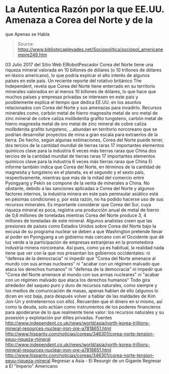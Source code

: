 # La Autentica Razón por la que EE.UU. Amenaza a Corea del Norte y de la 
que Apenas se Habla

> Source: https://www.bibliotecapleyades.net/Sociopolitica/sociopol_americanempire249.htm

03 Julio 2017
del Sitio Web ElRobotPescador
Corea del Norte tiene una riqueza mineral valorada en 10 billones de dólares (o 10 trillones de dólares en léxico americano), lo que podría explicar el alto interés de algunos países en este país. Un reciente reporte del rotativo británico The Independent, revela que Corea del Norte tiene enterrado en su territorio minerales valorados en al menos 10 billones de dólares, lo que hace que muchos países y empresas privadas se interesen en este país y posiblemente explica el tiempo que dedica EE.UU. en los asuntos relacionados con Corea del Norte y sus amenazas para invadirlo.
Recursos minerales como,
carbón metal de hierro magnesita metal de oro metal de zinc mineral de cobre caliza molibdenita grafito tungsteno,
carbón
metal de hierro
magnesita
metal de oro
metal de zinc
mineral de cobre
caliza
molibdenita
grafito
tungsteno,
...abundan en territorio norcoreano que se podrían desarrollar proyectos de mina a gran escala para extraerlos de la tierra. De hecho, según algunas estimaciones, Corea del Norte puede tener,
dos tercios de la cantidad mundial de tierras raras 17 importantes elementos químicos clave para la industria 6 veces más tierras raras que China
dos tercios de la cantidad mundial de tierras raras
17 importantes elementos químicos clave para la industria
6 veces más tierras raras que China
El informe también indica que Corea del Norte, en términos de la cantidad de magnesita y tungsteno en el planeta, es el segundo y el sexto país, respectivamente, mientras que más de la mitad del comercio entre Pyongyang y Pekín se compone de la venta de minerales a China. No obstante, debido a las sanciones aplicadas a Corea del Norte y algunos factores internos, la industria minera en este país peninsular asiático está en pésimas condiciones y, por esta razón, no ha podido hacerse uso de sus recursos minerales. Es importante considerar que Corea del Sur, cuya riqueza mineral es poca, registra una producción anual de metal de hierro de 0,6 millones de toneladas mientras Corea del Norte produce 3, 4 millones de toneladas de este mineral. Algunos analistas creen que las presiones de países como Estados Unidos sobre Corea del Norte bajo la excusa de su programa nuclear se deben a que Washington pretende llevar al poder en Pyongyang a un gobierno más cercano con el Occidente que dé luz verde a la participación de empresas extranjeras en la prometedora industria minera norcoreana.
Así pues, como ya es habitual, la realidad nada tiene que ver con la que nos presentan los gobiernos occidentales:
ni "defensa de la democracia" ni impedir que "Corea del Norte amenace al mundo con sus armas nucleares" ni "acabar con un régimen malvado que ataca los derechos humanos"
ni "defensa de la democracia"
ni impedir que "Corea del Norte amenace al mundo con sus armas nucleares"
ni "acabar con un régimen malvado que ataca los derechos humanos"
Todo gira alrededor del saqueo puro y duro de recursos naturales, como siempre y los medios de comunicación de masas, apenas hablan de ello (algunos lo dicen en voz baja, para después volver a hablar de las maldades de Kim Jon-Un y entretenernos con ello). Recuerden que el dinero en sí mismo, así como la deuda, solo actúan como instrumentos de los poderes financieros para apoderarse de lo que realmente tiene valor:
los recursos naturales y su posesión y explotación por élites privadas.
Fuentes
http://www.independent.co.uk/news/world/asia/north-korea-trillions-mineral-resources-nuclear-iron-ore-a7818651.html http://www.hispantv.com/noticias/coreas/346301/corea-norte-tension-eeuu-riqueza-mineral
http://www.independent.co.uk/news/world/asia/north-korea-trillions-mineral-resources-nuclear-iron-ore-a7818651.html
http://www.hispantv.com/noticias/coreas/346301/corea-norte-tension-eeuu-riqueza-mineral
Regresar a Asia - El Resurgir de un Gigante
Regresar a El "Imperio" Americano
